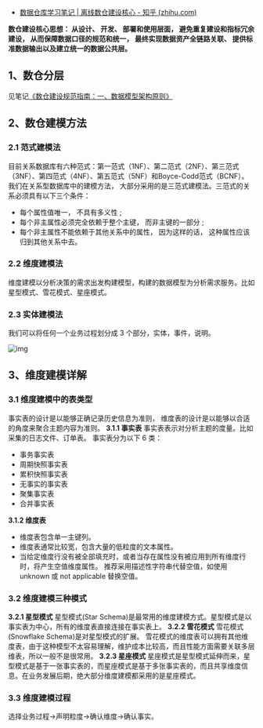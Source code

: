 - [数据仓库学习笔记 | 离线数仓建设核心 - 知乎 (zhihu.com)](https://zhuanlan.zhihu.com/p/566657332)

**数仓建设核心思想： 从设计、 开发、 部署和使用层面， 避免重复建设和指标冗余建设， 从而保障数据口径的规范和统一， 最终实现数据资产全链路关联、 提供标准数据输出以及建立统一的数据公共层。**

## **1、数仓分层** 

见笔记[《数仓建设规范指南：一、数据模型架构原则》](https://zhuanlan.zhihu.com/p/562692132)

## **2、数仓建模方法** 

### **2.1 范式建模法** 

目前关系数据库有六种范式：第一范式（1NF）、第二范式（2NF）、第三范式（3NF）、第四范式（4NF）、第五范式（5NF）和Boyce-Codd范式（BCNF）。
我们在关系型数据库中的建模方法， 大部分采用的是三范式建模法。三范式的关系必须具有以下三个条件：

- 每个属性值唯一， 不具有多义性 ;
- 每个非主属性必须完全依赖于整个主键， 而非主键的一部分 ;
- 每个非主属性不能依赖于其他关系中的属性， 因为这样的话， 这种属性应该归到其他关系中去。

### **2.2 维度建模法**

维度建模以分析决策的需求出发构建模型，构建的数据模型为分析需求服务。比如星型模式、雪花模式、星座模式。

### **2.3 实体建模法** 

我们可以将任何一个业务过程划分成 3 个部分，实体，事件，说明。

![img](https://pic2.zhimg.com/80/v2-b11ec53dddc1ac6e5c9e1aa47bc14fb1_1440w.webp)

##    **3、维度建模详解** 

### **3.1 维度建模中的表类型** 

事实表的设计是以能够正确记录历史信息为准则， 维度表的设计是以能够以合适的角度来聚合主题内容为准则。
**3.1.1 事实表**
事实表表示对分析主题的度量。比如采集的日志文件、订单表。
事实表分为以下 6 类：

- 事务事实表
- 周期快照事实表
- 累积快照事实表
- 无事实的事实表
- 聚集事实表
- 合并事实表

**3.1.2 维度表**

- 维度表包含单一主键列。
- 维度表通常比较宽，包含大量的低粒度的文本属性。
- 当给定维度行没有被全部填充时，或者当存在属性没有被应用到所有维度行时，将产生空值维度属性。 推荐采用描述性字符串代替空值，如使用unknown 或 not applicable 替换空值。

### **3.2 维度建模三种模式** 

**3.2.1 星型模式**
星型模式(Star Schema)是最常用的维度建模方式。星型模式是以事实表为中心，所有的维度表直接连接在事实表上。
**3.2.2 雪花模式**
雪花模式(Snowflake Schema)是对星型模式的扩展。 雪花模式的维度表可以拥有其他维度表，由于这种模型不太容易理解，维护成本比较高，而且性能方面需要关联多层维表，所以一般不是很常用。
**3.2.3 星座模式**
星座模式是星型模式延伸而来，星型模式是基于一张事实表的，而星座模式是基于多张事实表的，而且共享维度信息。在业务发展后期，绝大部分维度建模都采用的是星座模式。

###   **3.3 维度建模过程**

选择业务过程→声明粒度→确认维度→确认事实。